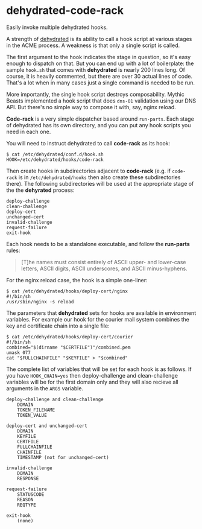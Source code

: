 # dehydrated-code-rack

Easily invoke multiple dehydrated hooks.

A strength of [dehydrated](https://github.com/lukas2511/dehydrated) is its
ability to call a hook script at various stages in the ACME process. A weakness
is that only a single script is called.

The first argument to the hook indicates the stage in question, so it's easy
enough to dispatch on that. But you can end up with a lot of boilerplate: the
sample `hook.sh` that comes with **dehydrated** is nearly 200 lines long. Of
course, it is heavily commented, but there are over 30 actual lines of code.
That's a lot when in many cases just a single command is needed to be run.

More importantly, the single hook script destroys composability. Mythic Beasts
implemented a hook script that does `dns-01` validation using our DNS API. But
there's no simple way to compose it with, say, nginx reload.

**Code-rack** is a very simple dispatcher based around `run-parts`. Each stage
of dehydrated has its own directory, and you can put any hook scripts you need
in each one.

You will need to instruct dehydrated to call **code-rack** as its hook:

    $ cat /etc/dehydrated/conf.d/hook.sh
    HOOK=/etc/dehydrated/hooks/code-rack

Then create hooks in subdirectories adjacent to **code-rack** (e.g. if `code-rack`
is in `/etc/dehydrated/hooks` then also create these subdirectories there). The
following subdirectories will be used at the appropriate stage of the the
**dehyrated** process:

    deploy-challenge
    clean-challenge
    deploy-cert
    unchanged-cert
    invalid-challenge
    request-failure
    exit-hook

Each hook needs to be a standalone executable, and follow the **run-parts**
rules:

> [T]he names must consist entirely of ASCII upper- and lower-case letters,
> ASCII digits, ASCII underscores, and ASCII minus-hyphens.

For the nginx reload case, the hook is a simple one-liner:

    $ cat /etc/dehydrated/hooks/deploy-cert/nginx
    #!/bin/sh
    /usr/sbin/nginx -s reload

The parameters that **dehydrated** sets for hooks are available in environment
variables. For example our hook for the courier mail system combines the key
and certificate chain into a single file:

    $ cat /etc/dehydrated/hooks/deploy-cert/courier
    #!/bin/sh
    combined="$(dirname "$CERTFILE")"/combined.pem
    umask 077
    cat "$FULLCHAINFILE" "$KEYFILE" > "$combined"

The complete list of variables that will be set for each hook is as follows. If
you have `HOOK_CHAIN=yes` then deploy-challenge and clean-challenge variables
will be for the first domain only and they will also recieve all arguments in the
`ARGS` variable.

    deploy-challenge and clean-challenge
        DOMAIN
        TOKEN_FILENAME
        TOKEN_VALUE
    
    deploy-cert and unchanged-cert
        DOMAIN
        KEYFILE
        CERTFILE
        FULLCHAINFILE
        CHAINFILE
        TIMESTAMP (not for unchanged-cert)
    
    invalid-challenge
        DOMAIN
        RESPONSE
    
    request-failure
        STATUSCODE
        REASON
        REQTYPE
    
    exit-hook
        (none)
